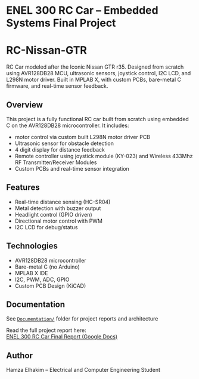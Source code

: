 # ENEL 300 RC Car – Embedded Systems Final Project

# RC-Nissan-GTR
RC Car modeled after the Iconic Nissan GTR r35. Designed from scratch using AVR128DB28 MCU, ultrasonic sensors, joystick control, I2C LCD, and L298N motor driver. Built in MPLAB X, with custom PCBs, bare-metal C firmware, and real-time sensor feedback.

## Overview
This project is a fully functional RC car built from scratch using embedded C on the AVR128DB28 microcontroller. It includes:

- motor control via custom built L298N motor driver PCB
- Ultrasonic sensor for obstacle detection
- 4 digit display for distance feedback
- Remote controller using joystick module (KY-023) and Wireless 433Mhz RF Transmitter/Receiver Modules
- Custom PCBs and real-time sensor integration

## Features
- Real-time distance sensing (HC-SR04)
- Metal detection with buzzer output
- Headlight control (GPIO driven)
- Directional motor control with PWM
- I2C LCD for debug/status

## Technologies
- AVR128DB28 microcontroller
- Bare-metal C (no Arduino)
- MPLAB X IDE
- I2C, PWM, ADC, GPIO
- Custom PCB Design (KiCAD)

## Documentation
See [`Documentation/`](Documentation/) folder for project reports and architecture

Read the full project report here:  
[ENEL 300 RC Car Final Report (Google Docs)](https://docs.google.com/document/d/1p-epSyup4PSlBaB8h3Y5LkGUN4icb1V6V-HfzxVr1pI/edit?tab=t.0)

## Author
Hamza Elhakim – Electrical and Computer Engineering Student


